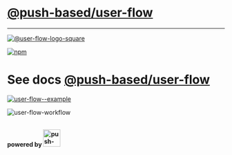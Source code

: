 # [@push-based/user-flow](https://github.com/push-based/user-flow/blob/main/packages/cli/README.md)

---

[![@user-flow-logo-square](https://user-images.githubusercontent.com/10064416/156830071-efaa19e3-dbc7-41ca-b3fa-3f9f4d71e213.png)](https://github.com/push-based/user-flow/blob/main/packages/cli/README.md)

[![npm](https://img.shields.io/npm/v/%40push-based%2Fuser-flow.svg)](https://www.npmjs.com/package/%40push-based%2Fuser-flow)
# See docs [@push-based/user-flow](https://github.com/push-based/user-flow/blob/main/packages/cli/README.md)

[![user-flow--example](https://user-images.githubusercontent.com/10064416/156825183-5300db6c-7c1e-4a74-8d3a-c65fcd8ad3e8.png)](https://github.com/push-based/user-flow/blob/main/packages/cli/README.md)

![user-flow-workflow](https://user-images.githubusercontent.com/95690470/158705707-9eeb9ed0-f317-4ee1-bcab-0a3601957d5b.png)

<section styles="width: 100% display: flex; flex-direction: row-reverse;">
  <br/>
  <b>powered by 
    <img height="40" width="auto" title="push-based.io" src="https://user-images.githubusercontent.com/10064416/158282835-d577b7dc-17f0-4269-9ebc-8f17bfc2ec9c.png" />
  </b>
</section>
